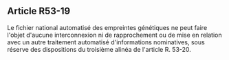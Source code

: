 Article R53-19
----
Le fichier national automatisé des empreintes génétiques ne peut faire l'objet
d'aucune interconnexion ni de rapprochement ou de mise en relation avec un autre
traitement automatisé d'informations nominatives, sous réserve des dispositions
du troisième alinéa de l'article R. 53-20.

